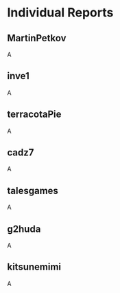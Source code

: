 # Individual Reports

## MartinPetkov  
A

## inve1  
A

## terracotaPie  
A

## cadz7  
A

## talesgames  
A

## g2huda  
A

## kitsunemimi  
A

